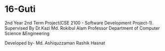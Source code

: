 16-Guti
=======

2nd Year 2nd Term Project(CSE 2100 - Software Development Project-1).
       		Supervised By
     Dr.Kazi Md. Rokibul Alam
        	Professor
   Department of Computer Science &Engineering

Developed by- 
  Md. Ashiquzzaman
  Rashik Hasnat

